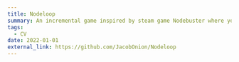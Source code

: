 ```yaml
---
title: Nodeloop
summary: An incremental game inspired by steam game Nodebuster where you get stronger through an expanding skill tree with unique upgrades. Made in 7 days for ShovelJam 2025. <br> Tools used - Unity, C#, WebGL
tags:
  - CV
date: 2022-01-01
external_link: https://github.com/JacobOnion/Nodeloop
---
```

